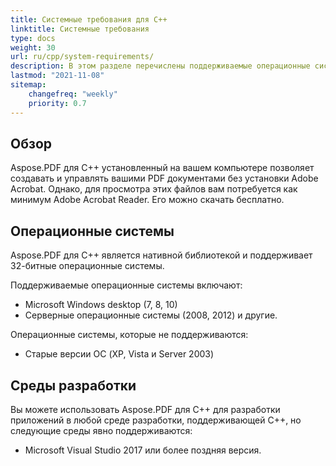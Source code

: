 ```yaml
---
title: Системные требования для C++
linktitle: Системные требования
type: docs
weight: 30
url: ru/cpp/system-requirements/
description: В этом разделе перечислены поддерживаемые операционные системы, которые необходимы разработчику для успешной работы с Aspose.PDF для C++.
lastmod: "2021-11-08"
sitemap:
    changefreq: "weekly"
    priority: 0.7
---
```


## Обзор

Aspose.PDF для C++ установленный на вашем компьютере позволяет создавать и управлять вашими PDF документами без установки Adobe Acrobat. Однако, для просмотра этих файлов вам потребуется как минимум Adobe Acrobat Reader. Его можно скачать бесплатно.

## Операционные системы

Aspose.PDF для C++ является нативной библиотекой и поддерживает 32-битные операционные системы.

Поддерживаемые операционные системы включают:

- Microsoft Windows desktop (7, 8, 10)
- Серверные операционные системы (2008, 2012) и другие.

Операционные системы, которые не поддерживаются:

- Старые версии ОС (XP, Vista и Server 2003)

## Среды разработки

Вы можете использовать Aspose.PDF для C++ для разработки приложений в любой среде разработки, поддерживающей C++, но следующие среды явно поддерживаются:

- Microsoft Visual Studio 2017 или более поздняя версия.